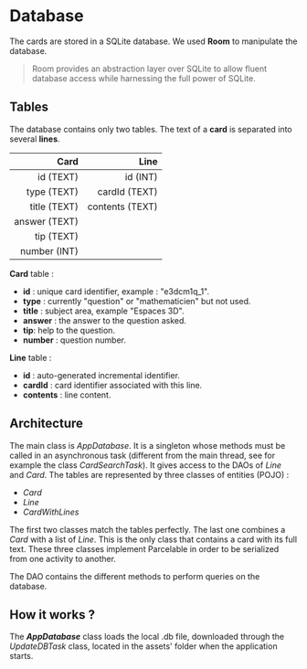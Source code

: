 # Database
The cards are stored in a SQLite database. We used **Room** to manipulate the database.
> Room provides an abstraction layer over SQLite to allow fluent database access while harnessing the full power of SQLite.

## Tables
The database contains only two tables. The text of a **card** is separated into several **lines**.

| Card | Line | 
|---:|---:|
| id (TEXT) | id (INT)|
| type (TEXT) | cardId (TEXT) |
| title (TEXT) | contents (TEXT) |
| answer (TEXT) |
| tip (TEXT) |
| number (INT) |

**Card** table :
- **id** : unique card identifier, example : "e3dcm1q_1".
- **type**  : currently "question" or "mathematicien" but not used.
- **title** : subject area, example "Espaces 3D".
- **answer** : the answer to the question asked.
- **tip**: help to the question.
- **number** : question number.

**Line** table :
- **id** : auto-generated incremental identifier.
- **cardId** : card identifier associated with this line.
- **contents** : line content.

## Architecture

The main class is *AppDatabase*. It is a singleton whose methods must be called in an asynchronous task (different from the main thread, see for example the class *CardSearchTask*). It gives access to the DAOs of *Line* and *Card*. The tables are represented by three classes of entities (POJO) :
- *Card*
- *Line*
- *CardWithLines*

The first two classes match the tables perfectly. The last one combines a *Card* with a list of *Line*. This is the only class that contains a card with its full text. These three classes implement Parcelable in order to be serialized from one activity to another.

The DAO contains the different methods to perform queries on the database.

## How it works ?

The ***AppDatabase*** class loads the local .db file, downloaded through the *UpdateDBTask* class, located in the assets' folder when the application starts.